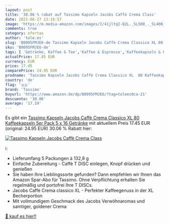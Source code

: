 ```yaml
---
layout: post
title: '30.06 % rabat auf Tassimo Kapseln Jacobs Caffè Crema Class'
date: 2021-06-27 13:16:57
image: 'https://m.media-amazon.com/images/I/41jltqI-Q2L._SL500_._SL400_.jpg'
comments: true
category: ofertas
author: 'tole.es'
slug: 'B0095FMJE6-de Tassimo Kapseln Jacobs Caffè Crema Classico XL 80...'
sku: 'B0095FMJE6-de'
tags: [ 'Getränke, Kaffee & Tee','Kaffee & Espresso','Kaffeekapseln & Pads','Lebensmittel','Lebensmittel & Getränke','tassimo', ]
actualPrice: 17.45 EUR
currency: EUR
price: 17.45
comparePrice: 24.95 EUR
prodname: 'Tassimo Kapseln Jacobs Caffè Crema Classico XL  80 Kaffeekapseln  5er Pack  5 x 16 Getränke'
country: 'de'
flag: '🇩🇪'
brand: 'Tassimo'
buyurl: 'https://www.amazon.de/dp/B0095FMJE6/?tag=tolees0ca-21'
descuento: '30.06'
average: '17.19'
---
```


Es gibt ein [Tassimo Kapseln Jacobs Caffè Crema Classico XL  80 Kaffeekapseln  5er Pack  5 x 16 Getränke](https://www.amazon.de/dp/B0095FMJE6/?tag=tolees0ca-21) mit aktuellem Preis 17.45 EUR (original: 24.95 EUR) 30.06 % Rabatt hier:

[![Tassimo Kapseln Jacobs Caffè Crema Class](https://m.media-amazon.com/images/I/41jltqI-Q2L._SL500_._SL400_.jpg)](https://www.amazon.de/dp/B0095FMJE6/?tag=tolees0ca-21)

ℹ️:

- Lieferumfang 5 Packungen à 132,8 g
- Einfache Zubereitung - Caffè T DISC einlegen, Knopf drücken und genießen
- Sie haben Ihre Lieblingssorte gefunden? Dann empfehlen wir Ihnen das Amazon Spar-Abo für Tassimo. Ohne Verpflichtung erhalten Sie regelmäßig und portofrei Ihre T DISCs.
- Jacobs Caffè Crema classico XL - Perfekter Kaffeegenuss in der XL Becherportion
- Mit vollmundigem Geschmack des Jacobs Verwöhnaromas und samtiger, goldener Crema

[🛒 kauf es hier!!](https://www.amazon.de/dp/B0095FMJE6/?tag=tolees0ca-21)
